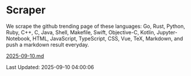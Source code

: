# Scraper

We scrape the github trending page of these languages: Go, Rust, Python, Ruby, C++, C, Java, Shell, Makefile, Swift, Objective-C, Kotlin, Jupyter-Notebook, HTML, JavaScript, TypeScript, CSS, Vue, TeX, Markdown, and push a markdown result everyday.

[2025-09-10.md](https://github.com/yangwenmai/github-trending-backup/blob/master/2025-09-10.md)

Last Updated: 2025-09-10 04:00:06